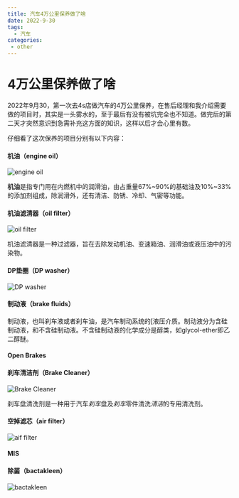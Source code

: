 ```yaml
---
title: 汽车4万公里保养做了啥
date: 2022-9-30
tags:
  - 汽车
categories:
 - other
---
```


# 4万公里保养做了啥

2022年9月30，第一次去4s店做汽车的4万公里保养，在售后经理和我介绍需要做的项目时，其实是一头雾水的，至于最后有没有被坑完全也不知道。做完后的第二天才突然意识到急需补充这方面的知识，这样以后才会心里有数。

仔细看了这次保养的项目分别有以下内容：

#### 机油（engine oil）

![engine oil](https://www.shell.com.cn/zh_cn/motorists/oils-lubricants/helix-for-cars/_jcr_content/pagePromo/image.img.960.jpeg/1556182431935/helix-family-2019.jpeg?imformat=chrome&imwidth=640)

**机油**是指专门用在内燃机中的润滑油，由占重量67%~90%的基础油及10%~33%的添加剂组成，除润滑外，还有清洁、防锈、冷却、气密等功能。

#### 机油滤清器（oil filter）

![oil filter](https://encrypted-tbn0.gstatic.com/images?q=tbn:ANd9GcQZKlLRGa0TGFMQSk63cM8oWGlsB_Soz0fjY3XwSQQQaw&s)

机油滤清器是一种过滤器，旨在去除发动机油、变速箱油、润滑油或液压油中的污染物。

#### DP垫圈（DP washer）

![DP washer](https://encrypted-tbn0.gstatic.com/images?q=tbn:ANd9GcRCbh58oR16fD0z1VpJAFxF8Z8CpiXb_zLXSUY5IAyMTw&s)

#### 制动液（brake fluids）

制动液，也叫刹车液或者刹车油，是汽车制动系统的[液压介质。制动液分为含硅制动液，和不含硅制动液。不含硅制动液的化学成分是醇类，如glycol-ether即乙二醇醚。



#### Open Brakes



#### 刹车清洁剂（Brake Cleaner）

![Brake Cleaner](https://multimedia.3m.com/mws/media/1322186M/3m-high-power-brake-cleaner-high-voc.jpg)

刹车盘清洗剂是一种用于汽车*刹车*盘及*刹车*零件清洗*清洁*的专用清洗剂。



#### 空掉滤芯（air filter）

![aif filter](https://image.bitautoimg.com/appimage/media/20180306/w500_h500_81059630762b4577bc8843c932e9d115.jpeg)

#### MIS



#### 除菌（bactakleen）

![bactakleen](https://encrypted-tbn0.gstatic.com/images?q=tbn:ANd9GcQJoi2BLYagBISEH68S03NW2dNpW1jyflkz2A69f0UzjQ&s)

